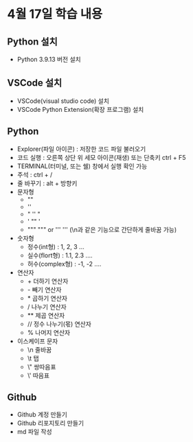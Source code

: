 # 4월 17일 학습 내용
## Python 설치
- Python 3.9.13 버전 설치
## VSCode 설치
- VSCode(visual studio code) 설치
- VSCode Python Extension(확장 프로그램) 설치
## Python
- Explorer(파일 아이콘) : 저장한 코드 파일 불러오기
- 코드 실행 : 오른쪽 상단 위 세모 아이콘(재생) 또는 단축키 ctrl + F5 
- TERMINAL(터미널, 또는 쉘) 창에서 실행 확인 가능
- 주석 : ctrl + /
- 줄 바꾸기 : alt + 방향키
- 문자형
  - ""
  - ''
  - " '' "
  - ' "" '
  - """ """ or ''' ''' (\n과 같은 기능으로 간단하게 줄바꿈 가능)
- 숫자형
  - 정수(int형) : 1, 2, 3 ...
  - 실수(flort형) : 1.1, 2.3 .... 
  - 허수(complex형) : -1, -2 ....
- 연산자
  - \+ 더하기 연산자
  - \- 빼기 연산자
  - \* 곱하기 연산자
  - / 나누기 연산자
  - \*\* 제곱 연산자
  - // 정수 나누기(몫) 연산자
  - % 나머지 연산자
- 이스케이프 문자
  - \n 줄바꿈
  - \t 탭
  - \\" 쌍따음표
  - \\' 따음표
## Github
- Github 계정 만들기
- Github 리포지토리 만들기
- md 파일 작성
